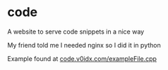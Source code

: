 # code
A website to serve code snippets in a nice way

My friend told me I needed nginx so I did it in python

Example found at [code.v0idx.com/exampleFile.cpp](https://code.v0idx.com/exampleFile.cpp)
